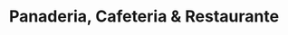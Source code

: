 ---
title: "Panaderia, Cafeteria & Restaurante"
url: /quito/panaderia-cafeteria-und-restaurante/
shop: Bäckerei
---